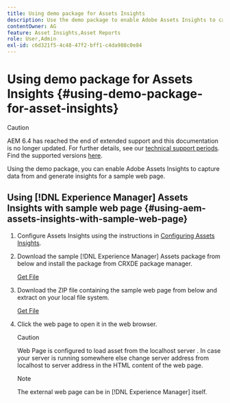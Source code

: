 ```yaml
---
title: Using demo package for Assets Insights
description: Use the demo package to enable Adobe Assets Insights to capture data from and generate insights for a web page.
contentOwner: AG
feature: Asset Insights,Asset Reports
role: User,Admin
exl-id: c6d321f5-4c48-47f2-bff1-c4da988c0e84
---
```

# Using demo package for Assets Insights {#using-demo-package-for-asset-insights}

>[!CAUTION]
>
>AEM 6.4 has reached the end of extended support and this documentation is no longer updated. For further details, see our [technical support periods](https://helpx.adobe.com/support/programs/eol-matrix.html). Find the supported versions [here](https://experienceleague.adobe.com/docs/).

Using the demo package, you can enable Adobe Assets Insights to capture data from and generate insights for a sample web page.

## Using [!DNL Experience Manager] Assets Insights with sample web page  {#using-aem-assets-insights-with-sample-web-page}

1. Configure Assets Insights using the instructions in [Configuring Assets Insights](touch-ui-configuring-asset-insights.md).
1. Download the sample [!DNL Experience Manager] Assets package from below and install the package from CRXDE package manager.

   [Get File](assets/insightsdemo.zip)

1. Download the ZIP file containing the sample web page from below and extract on your local file system.

   [Get File](assets/demosite.zip)

1. Click the web page to open it in the web browser.

   >[!CAUTION]
   >
   >Web Page is configured to load asset from the localhost server . In case your server is running somewhere else change server address from localhost to server address in the HTML content of the web page.

   >[!NOTE]
   >
   >The external web page can be in [!DNL Experience Manager] itself.
